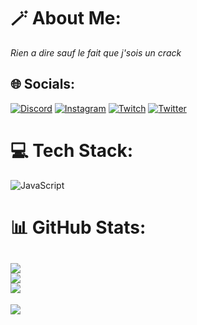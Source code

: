 # 🪄 About Me:
*Rien a dire sauf le fait que j'sois un crack*


## 🌐 Socials:
[![Discord](https://img.shields.io/badge/Discord-%237289DA.svg?logo=discord&logoColor=white)](https://discord.gg//novaworld) [![Instagram](https://img.shields.io/badge/Instagram-%23E4405F.svg?logo=Instagram&logoColor=white)](https://instagram.com/nekros.offi) [![Twitch](https://img.shields.io/badge/Twitch-%239146FF.svg?logo=Twitch&logoColor=white)](https://twitch.tv/nekros_dsc) [![Twitter](https://img.shields.io/badge/Twitter-%231DA1F2.svg?logo=Twitter&logoColor=white)](https://twitter.com/uhql_) 

# 💻 Tech Stack:
![JavaScript](https://img.shields.io/badge/javascript-%23323330.svg?style=for-the-badge&logo=javascript&logoColor=%23F7DF1E)
# 📊 GitHub Stats:
![](https://github-readme-stats.vercel.app/api?username=Nekros-Dsc&theme=dark&hide_border=false&include_all_commits=true&count_private=false)<br/>
![](https://github-readme-streak-stats.herokuapp.com/?user=Nekros-Dsc&theme=dark&hide_border=false)<br/>
![](https://github-readme-stats.vercel.app/api/top-langs/?username=Nekros-Dsc&theme=dark&hide_border=false&include_all_commits=true&count_private=false&layout=compact)
---
[![](https://visitcount.itsvg.in/api?id=Nekros-Dsc&icon=0&color=0)](https://visitcount.itsvg.in)

<!-- Proudly created with GPRM ( https://gprm.itsvg.in ) -->
